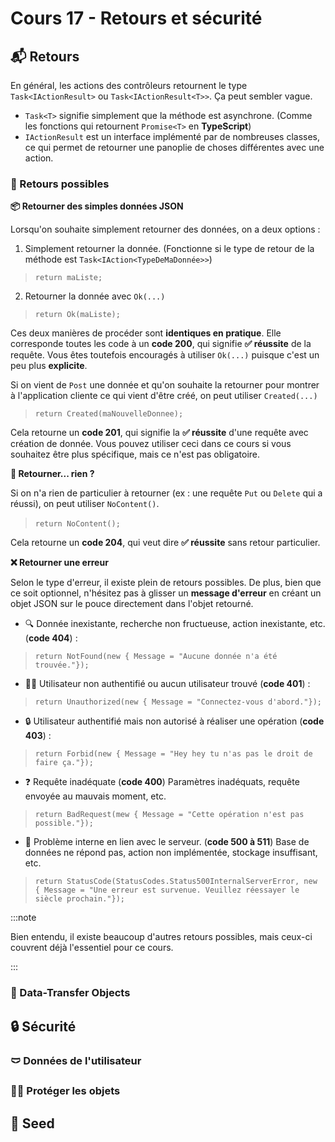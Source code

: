 # Cours 17 - Retours et sécurité

## 📬 Retours

En général, les actions des contrôleurs retournent le type `Task<IActionResult>` ou `Task<IActionResult<T>>`. Ça peut sembler vague.

* `Task<T>` signifie simplement que la méthode est asynchrone. (Comme les fonctions qui retournent `Promise<T>` en **TypeScript**)
* `IActionResult` est un interface implémenté par de nombreuses classes, ce qui permet de retourner une panoplie de choses différentes avec une action.

### 🔮 Retours possibles

**📦 Retourner des simples données JSON**

Lorsqu'on souhaite simplement retourner des données, on a deux options :

1. Simplement retourner la donnée. (Fonctionne si le type de retour de la méthode est `Task<IAction<TypeDeMaDonnée>>`)

> `return maListe;`

2. Retourner la donnée avec `Ok(...)`

> `return Ok(maListe);`

Ces deux manières de procéder sont **identiques en pratique**. Elle corresponde toutes les code à un **code 200**, qui signifie **✅ réussite** de la requête. Vous êtes toutefois encouragés à utiliser `Ok(...)` puisque c'est un peu plus **explicite**.

Si on vient de `Post` une donnée et qu'on souhaite la retourner pour montrer à l'application cliente ce qui vient d'être créé, on peut utiliser `Created(...)`

> `return Created(maNouvelleDonnee);`

Cela retourne un **code 201**, qui signifie la **✅ réussite** d'une requête avec création de donnée. Vous pouvez utiliser ceci dans ce cours si vous souhaitez être plus spécifique, mais ce n'est pas obligatoire.

**🌌 Retourner... rien ?**

Si on n'a rien de particulier à retourner (ex : une requête `Put` ou `Delete` qui a réussi), on peut utiliser `NoContent()`.

> `return NoContent();` 

Cela retourne un **code 204**, qui veut dire **✅ réussite** sans retour particulier.

**❌ Retourner une erreur**

Selon le type d'erreur, il existe plein de retours possibles. De plus, bien que ce soit optionnel, n'hésitez pas à glisser un **message d'erreur** en créant un objet JSON sur le pouce directement dans l'objet retourné.

* 🔍 Donnée inexistante, recherche non fructueuse, action inexistante, etc. (**code 404**) :

> `return NotFound(new { Message = "Aucune donnée n'a été trouvée."});`

* 🕵️‍♂️ Utilisateur non authentifié ou aucun utilisateur trouvé (**code 401**) :

> `return Unauthorized(new { Message = "Connectez-vous d'abord."});`

* 🔒 Utilisateur authentifié mais non autorisé à réaliser une opération (**code 403**) :

> `return Forbid(new { Message = "Hey hey tu n'as pas le droit de faire ça."});`

* ❓ Requête inadéquate (**code 400**) Paramètres inadéquats, requête envoyée au mauvais moment, etc.

> `return BadRequest(mew { Message = "Cette opération n'est pas possible."});`

* 🐞 Problème interne en lien avec le serveur. (**code 500 à 511**) Base de données ne répond pas, action non implémentée, stockage insuffisant, etc.

> `return StatusCode(StatusCodes.Status500InternalServerError, new { Message = "Une erreur est survenue. Veuillez réessayer le siècle prochain."});`

:::note

Bien entendu, il existe beaucoup d'autres retours possibles, mais ceux-ci couvrent déjà l'essentiel pour ce cours.

:::

### 🎁 Data-Transfer Objects

## 🔒 Sécurité

### 🩲 Données de l'utilisateur

### 👮‍♂️ Protéger les objets

## 🌱 Seed

